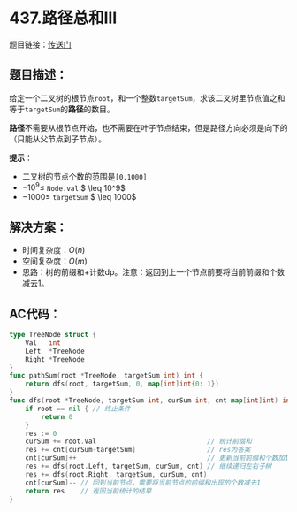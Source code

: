 # 437.路径总和III
题目链接：[传送门](https://leetcode-cn.com/problems/path-sum-iii/)

## 题目描述：
给定一个二叉树的根节点`root`，和一个整数`targetSum`，求该二叉树里节点值之和等于`targetSum`的**路径**的数目。

**路径**不需要从根节点开始，也不需要在叶子节点结束，但是路径方向必须是向下的（只能从父节点到子节点）。

**提示**：
- 二叉树的节点个数的范围是`[0,1000]`
- $-10^9 \leq$ `Node.val` $ \leq 10^9$ 
- $-1000 \leq$ `targetSum` $ \leq 1000$ 

## 解决方案：
- 时间复杂度：$O(n)$
- 空间复杂度：$O(m)$
- 思路：树的前缀和+计数dp。注意：返回到上一个节点前要将当前前缀和个数减去1。

## AC代码：
```go
type TreeNode struct {
	Val   int
	Left  *TreeNode
	Right *TreeNode
}
func pathSum(root *TreeNode, targetSum int) int {
	return dfs(root, targetSum, 0, map[int]int{0: 1})
}
func dfs(root *TreeNode, targetSum int, curSum int, cnt map[int]int) int { // curSum表示根节点到当前节点的前缀和
	if root == nil { // 终止条件
		return 0
	}
	res := 0
	curSum += root.Val                            // 统计前缀和
	res += cnt[curSum-targetSum]                  // res为答案
	cnt[curSum]++                                 // 更新当前前缀和个数加1
	res += dfs(root.Left, targetSum, curSum, cnt) // 继续递归左右子树
	res += dfs(root.Right, targetSum, curSum, cnt)
	cnt[curSum]-- // 回到当前节点，需要将当前节点的前缀和出现的个数减去1
	return res    // 返回当前统计的结果
}
```
